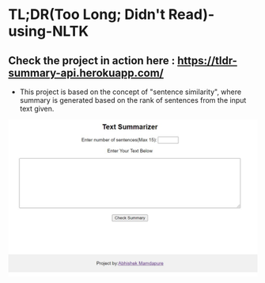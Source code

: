 # TL;DR(Too Long; Didn't Read)-using-NLTK

## Check the project in action here : https://tldr-summary-api.herokuapp.com/

- This project is based on the concept of "sentence similarity", where summary is generated based on the rank of sentences from the input text given. 

<img src="snapshot.jpg" alt="Snap-shot-page" style="float: left; margin-right: 10px;" />
